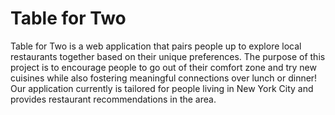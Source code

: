 # Table for Two

Table for Two is a web application that pairs people up to explore local restaurants together based on their unique preferences. The purpose of this project is to encourage people to go out of their comfort zone and try new cuisines while also fostering meaningful connections over lunch or dinner! Our application currently is tailored for people living in New York City and provides restaurant recommendations in the area.
